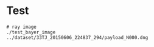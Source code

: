 # Test

```shell
# ray image
./test_bayer_image ../dataset/33TJ_20150606_224837_294/payload_N000.dng

```